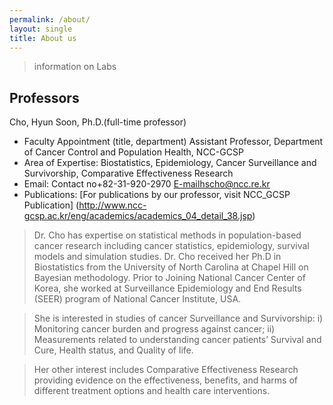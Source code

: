 ```yaml
---
permalink: /about/
layout: single
title: About us
---
```



> information on Labs

## Professors

Cho, Hyun Soon, Ph.D.(full-time professor)
* Faculty Appointment (title, department) Assistant Professor, Department of Cancer Control and Population Health, NCC-GCSP
* Area of Expertise: Biostatistics, Epidemiology, Cancer Surveillance and Survivorship, Comparative Effectiveness Research
* Email: Contact no+82-31-920-2970   E-mailhscho@ncc.re.kr
* Publications: [For publications by our professor, visit NCC_GCSP Publication] (http://www.ncc-gcsp.ac.kr/eng/academics/academics_04_detail_38.jsp)


>Dr. Cho has expertise on statistical methods in population-based cancer research including cancer statistics, epidemiology, survival models and simulation studies. Dr. Cho received her Ph.D in Biostatistics from the University of North Carolina at Chapel Hill on Bayesian methodology. Prior to Joining National Cancer Center of Korea, she worked at Surveillance Epidemiology and End Results (SEER) program of National Cancer Institute, USA. 

>She is interested in studies of cancer Surveillance and Survivorship: i) Monitoring cancer burden and progress against cancer; ii) Measurements related to understanding cancer patients’ Survival and Cure, Health status, and Quality of life. 

>Her other interest includes Comparative Effectiveness Research providing evidence on the effectiveness, benefits, and harms of different treatment options and health care interventions.



